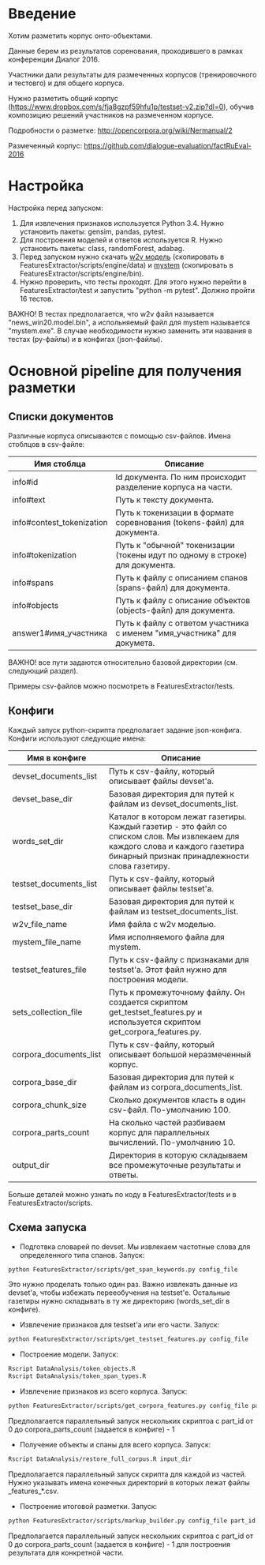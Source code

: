# Введение

Хотим разметить корпус онто-объектами. 

Данные берем из результатов соренования, проходившего в рамках конференции Диалог 2016.

Участники дали результаты для размеченных корпусов (тренировочного и тестовго) и для общего корпуса.

Нужно разметить общий корпус (https://www.dropbox.com/s/fja8gzpf59hfu1p/testset-v2.zip?dl=0), обучив композицию решений участников на размеченном корпусе.

Подробности о разметке: http://opencorpora.org/wiki/Nermanual/2

Размеченный корпус: https://github.com/dialogue-evaluation/factRuEval-2016

# Настройка

Настройка перед запуском:
1. Для извлечения признаков используется Python 3.4. Нужно установить пакеты: gensim, pandas, pytest.
2. Для построения моделей и ответов используется R. Нужно установить пакеты: class, randomForest, adabag.
3. Перед запуском нужно скачать [w2v модель](http://rusvectores.org/static/models/rusvectores2/news_rusvectores2.bin.gz) (скопировать в FeaturesExtractor/scripts/engine/data) и [mystem](https://tech.yandex.ru/mystem/) (скопировать в FeaturesExtractor/scripts/engine/bin).
4. Нужно проверить, что тесты проходят. Для этого нужно перейти в FeaturesExtractor/test и запустить "python -m pytest". Должно пройти 16 тестов. 

ВАЖНО! В тестах предполагается, что w2v файл называется "news_win20.model.bin", а испольняемый файл для mystem называется "mystem.exe". В случае необходимости нужно заменить эти названия в тестах (py-файлы) и в конфигах (json-файлы).

# Основной pipeline для получения разметки

## Списки документов

Различные корпуса описываются с помощью csv-файлов. Имена стоблцов в csv-файле:

Имя стоблца | Описание
--- | ---
info#id | Id документа. По ним происходит разделение корпуса на части.
info#text | Путь к тексту документа.
info#contest_tokenization | Путь к токенизации в формате соревнования (tokens-файл) для документа.
info#tokenization | Путь к "обычной" токенизации (токены идут по одному в строке) для документа.
info#spans | Путь к файлу с описанием спанов (spans-файл) для документа.
info#objects | Путь к файлу с описание объектов (objects-файл) для документа.
answer1#имя\_участника | Путь к файлу с ответом участника с именем "имя\_участника" для докумета.

ВАЖНО! все пути задаются относительно базовой директории (см. следующий раздел).

Примеры csv-файлов можно посмотреть в FeaturesExtractor/tests.

## Конфиги

Каждый запуск python-скрипта предполагает задание json-конфига. Конфиги используют следующие имена:

Имя в конфиге | Описание
--- | ---
devset_documents_list | Путь к csv-файлу, который описывает файлы devset'а.
devset_base_dir | Базовая директория для путей к файлам из devset_documents_list.
words_set_dir | Каталог в котором лежат газетиры. Каждый газетир - это файл со списком слов. Мы извлекаем для каждого слова и каждого газетира бинарный признак принадлежности слова газетиру.
testset_documents_list | Путь к csv-файлу, который описывает файлы testset'а.
testset_base_dir | Базовая директория для путей к файлам из testset_documents_list.
w2v_file_name | Имя файла с w2v моделью.
mystem_file_name | Имя исполняемого файла для mystem.
testset_features_file | Путь к csv-файлу с признаками для testset'а. Этот файл нужно для построения модели.
sets_collection_file | Путь к промежуточному файлу. Он создается скриптом get\_testset\_features.py и используется скриптом get\_corpora\_features.py.
corpora_documents_list | Путь к csv-файлу, который описывает большой неразмеченный корпус.
corpora_base_dir | Базовая директория для путей к файлам из corpora_documents_list.
corpora_chunk_size | Сколько документов класть в один csv-файл. По-умолчанию 100.
corpora_parts_count | На сколько частей разбиваем корпус для параллельных вычислений. По-умолчанию 10.
output_dir | Директория в которую складываем все промежуточные результаты и ответы.

Больше деталей можно узнать по коду в FeaturesExtractor/tests и в FeaturesExtractor/scripts.

## Схема запуска

* Подготвка словарей по devset. Мы извлекаем частотные слова для определенного типа спанов. Запуск:
```bash
python FeaturesExtractor/scripts/get_span_keywords.py config_file
```
Это нужно проделать только один раз. Важно извлекать данные из devset'а, чтобы избежать перееобучения на testset'е. Остальные газетиры нужно складывать в ту же директорию (words_set_dir в конфиге).
* Извлечение признаков для testset'а или его части. Запуск:
```bash
python FeaturesExtractor/scripts/get_testset_features.py config_file
```
* Построение модели. Запуск:
```bash
Rscript DataAnalysis/token_objects.R
Rscript DataAnalysis/token_span_types.R
```
* Извлечение признаков из всего корпуса. Запуск:
```bash
python FeaturesExtractor/scripts/get_corpora_features.py config_file part_id
```
Предполагается параллельный запуск нескольких скриптоа с part_id от 0 до corpora_parts_count (задается в конфиге) - 1
* Получение объекты и спаны для всего корпуса. Запуск:
```bash
Rscript DataAnalysis/restore_full_corpus.R input_dir
```
Предполагается параллельный запуск скрипта для каждой из частей. Нужно указывать имена конечных директорий в которых лежат файлы \_features\_\*.csv.
* Построение итоговой разметки. Запуск:
```bash
python FeaturesExtractor/scripts/markup_builder.py config_file part_id
```
Предполагается параллельный запуск нескольких скриптоа с part_id от 0 до corpora_parts_count (задается в конфиге) - 1 для построения результата для конкретной части.
